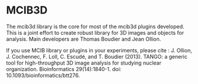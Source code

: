 # MCIB3D
The mcib3d library is the core for most of the mcib3d plugins developed. This is a joint effort to
create robust library for 3D images and objects for analysis. Main developers are Thomas Boudier and
Jean Ollion. 

  
  If you use MCIB library or plugins in your experiments, please cite : 
  J. Ollion, J. Cochennec, F. Loll, C. Escudé, and T. Boudier (2013). 
  TANGO: a generic tool for high-throughput 3D image analysis for studying nuclear organization.
  Bioinformatics 29(14):1840-1. doi: 10.1093/bioinformatics/btt276.
